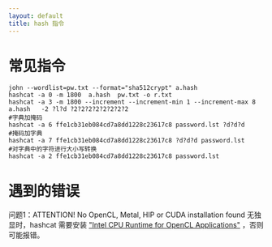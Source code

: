 ```yaml
---
layout: default
title: hash 指令
---
```

# 常见指令
```
john --wordlist=pw.txt --format="sha512crypt" a.hash 
hashcat -a 0 -m 1800  a.hash  pw.txt -o r.txt
hashcat -a 3 -m 1800 --increment --increment-min 1 --increment-max 8 a.hash   -2 ?l?d ?2?2?2?2?2?2?2?2
#字典加掩码
hashcat -a 6 ffe1cb31eb084cd7a8dd1228c23617c8 password.lst ?d?d?d
#掩码加字典
hashcat -a 7 ffe1cb31eb084cd7a8dd1228c23617c8 ?d?d?d password.lst
#对字典中的字符进行大小写转换
hashcat -a 2 ffe1cb31eb084cd7a8dd1228c23617c8 password.lst
```
# 遇到的错误
问题1：ATTENTION! No OpenCL, Metal, HIP or CUDA installation found
无独显时，hashcat 需要安装 ["Intel CPU Runtime for OpenCL Applications"](https://www.intel.com/content/www/us/en/developer/articles/tool/opencl-drivers.html?wapkw=opencl?wapkw=opencl) ，否则可能报错。
